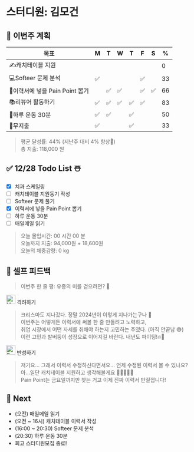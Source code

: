 # 스터디원: 김모건

## 🚀 이번주 계획

| 목표 | M | T | W | T | F | S | % |
| --- | --- | --- | --- | --- | --- | --- | --- |
| ✍️캐치테이블 지원 |  |  |  |  |  |  | 0 |
| 💻Softeer 문제 분석 | ✅ |  |  |  | ✅ |  | 33 |
| 📌이력서에 넣을 Pain Point 뽑기 |  | ✅ | ✅ |  | ✅ | ✅ | 66 |
| 📚리뷰어 활동하기 | ✅ | ✅ | ✅ | ✅ | ✅ |  | 83 |
| 💪하루 운동 30분 | ✅ | ✅ |  | ✅ |  |  | 50 |
| 💸무지출 | ✅ |  |  | ✅ |  |  | 33 |

> 평균 달성률: 44% (지난주 대비 4% 향상🎉) <br>
> 총 지출: 118,000 원 <br>

## ✅ 12/28 Todo List ☃️

- [x] 치과 스케일링
- [ ] 캐치테이블 지원동기 작성
- [ ] Softeer 문제 풀기
- [x] 이력서에 넣을 Pain Point 뽑기
- [ ] 하루 운동 30분
- [ ] 매일메일 읽기

> 오늘 몰입시간: 00 시간 00 분<br>
> 오늘까지 지출: 94,000원 + 18,600원<br>
> 오늘의 체중감량: 0 kg

## 🎉 셀프 피드백

> 이번주 한 줄 평: 유종의 미를 걷으려면? 🤔

<img src="https://raw.githubusercontent.com/Tarikul-Islam-Anik/Animated-Fluent-Emojis/master/Emojis/Smilies/Hugging%20Face.png" alt="Hugging Face" width="25" height="25"> 격려하기</img>

> 크리스마도 지나갔다. 정말 2024년이 이렇게 지나가는구나 📆<br>
> 이번주는 어떻게든 이력서에 써볼 한 줄 만들려고 노력하고, <br>
> 취업 시장에서 어떤 자세를 취해야 하는지 고민하는 주였다. (아직 안끝남 😅) <br>
> 이런 고민과 발버둥이 성장으로 이어지길 바란다. 내년도 파이팅!🔥🎉<br>

<img src="https://raw.githubusercontent.com/Tarikul-Islam-Anik/Animated-Fluent-Emojis/master/Emojis/Smilies/Face%20with%20Monocle.png" alt="Face with Monocle" width="25" height="25"> 반성하기</img>

> 저기요... 그래서 이력서 수정하신다면서요... 언제 수정된 이력서 볼 수 있나요?<br>
> 아...일단 캐치테이블 지원하고 생각해볼게요 🙇🙇‍♂️🙇‍♀️<br>
> Pain Point는 금요일까지만 찾는 거고 이제 진짜 이력서 만질껍니다!<br>

## 🌱 Next

- (오전) 매일메일 읽기
- (오전 ~ 16시) 캐치테이블 이력서 작성
- (16:00 ~ 20:30) Softeer 문제 분석
- (20:30) 하루 운동 30분
- 회고 스터디원모집 종료!
